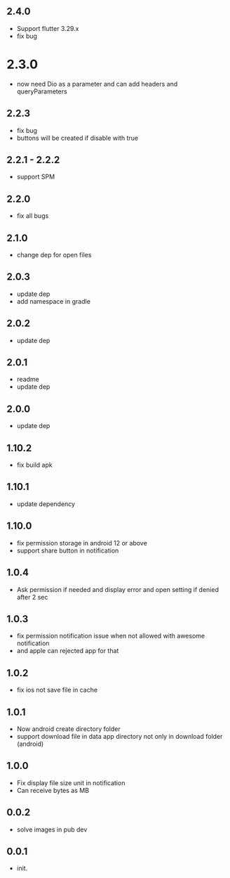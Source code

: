 ## 2.4.0

- Support flutter 3.29.x
- fix bug

# 2.3.0

- now need Dio as a parameter and can add headers and queryParameters

## 2.2.3

- fix bug
- buttons will be created if disable with true

## 2.2.1 -  2.2.2

- support SPM

## 2.2.0

- fix all bugs

## 2.1.0

- change dep for open files

## 2.0.3

- update dep
- add namespace in gradle

## 2.0.2

- update dep

## 2.0.1

- readme
- update dep

## 2.0.0

- update dep

## 1.10.2

- fix build apk

## 1.10.1

- update dependency

## 1.10.0

- fix permission storage in android 12 or above
- support share button in notification

## 1.0.4

- Ask permission if needed and display error and  open setting if denied after 2 sec

## 1.0.3

- fix permission notification issue when not allowed with awesome notification
- and apple can rejected app for that

## 1.0.2

- fix ios not save file in cache

## 1.0.1

- Now android create directory folder
- support download file in data app directory not only in download folder (android)

## 1.0.0

- Fix display file size unit in notification
- Can receive bytes as MB

## 0.0.2

- solve images in pub dev

## 0.0.1

- init.
  